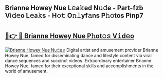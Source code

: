 ## Brianne Howey Nue L𝚎a𝚔ed N𝚞𝚍e - Part-fzb Vi𝚍𝚎o L𝚎a𝚔s - H𝚘𝚝 O𝚗𝚕yf𝚊ns P𝚑𝚘tos Pinp7

# <h2><a href="http://kf0r96.oniu.top/?m=Brianne+Howey+Nue">🔗👉 🔴 Brianne Howey Nue P𝚑ot𝚘𝚜 V𝚒d𝚎o</a></h2>

[![Brianne Howey Nue Nu𝚍e𝚜](https://i.imgur.com/0qMVB7G.gif)](http://kf0r96.oniu.top/?m=Brianne+Howey+Nue)
Digital artist and amusement provider Brianne Howey Nue, famed for disseminating dance and lifestyle content via viral dance sequences and succinct videos. Extraordinary entertainer Brianne Howey Nue, famed for their exceptional skills and accomplishments in the world of amusement.  
